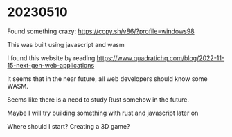# 20230510

Found something crazy: https://copy.sh/v86/?profile=windows98

This was built using javascript and wasm

I found this website by reading https://www.quadratichq.com/blog/2022-11-15-next-gen-web-applications

It seems that in the near future, all web developers should know some WASM.

Seems like there is a need to study Rust somehow in the future.

Maybe I will try building something with rust and javascript later on

Where should I start? Creating a 3D game?

